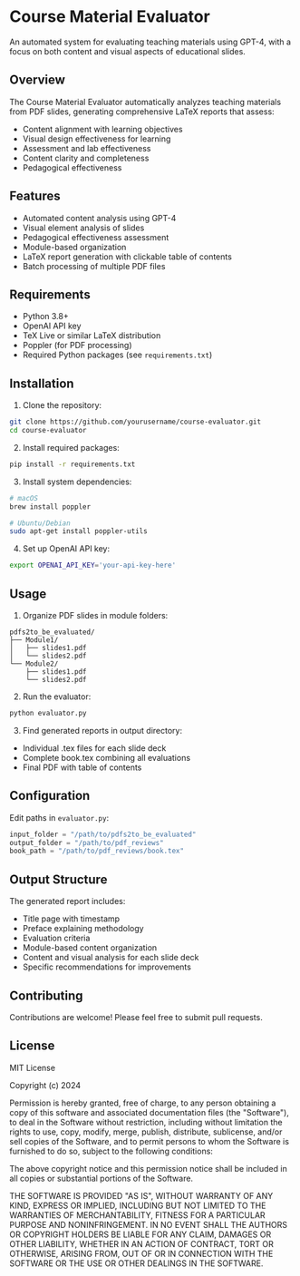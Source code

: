# Course Material Evaluator

An automated system for evaluating teaching materials using GPT-4, with a focus on both content and visual aspects of educational slides.

## Overview

The Course Material Evaluator automatically analyzes teaching materials from PDF slides, generating comprehensive LaTeX reports that assess:
- Content alignment with learning objectives
- Visual design effectiveness for learning
- Assessment and lab effectiveness
- Content clarity and completeness
- Pedagogical effectiveness

## Features

- Automated content analysis using GPT-4
- Visual element analysis of slides
- Pedagogical effectiveness assessment
- Module-based organization
- LaTeX report generation with clickable table of contents
- Batch processing of multiple PDF files

## Requirements

- Python 3.8+
- OpenAI API key
- TeX Live or similar LaTeX distribution
- Poppler (for PDF processing)
- Required Python packages (see `requirements.txt`)







## Installation

1. Clone the repository:
```bash
git clone https://github.com/yourusername/course-evaluator.git
cd course-evaluator
```

2. Install required packages:
```bash
pip install -r requirements.txt
```

3. Install system dependencies:
```bash
# macOS
brew install poppler

# Ubuntu/Debian
sudo apt-get install poppler-utils
```

4. Set up OpenAI API key:
```bash
export OPENAI_API_KEY='your-api-key-here'
```

## Usage

1. Organize PDF slides in module folders:
```
pdfs2to_be_evaluated/
├── Module1/
│   ├── slides1.pdf
│   └── slides2.pdf
└── Module2/
    ├── slides1.pdf
    └── slides2.pdf
```

2. Run the evaluator:
```bash
python evaluator.py
```

3. Find generated reports in output directory:
- Individual .tex files for each slide deck
- Complete book.tex combining all evaluations
- Final PDF with table of contents

## Configuration

Edit paths in `evaluator.py`:
```python
input_folder = "/path/to/pdfs2to_be_evaluated"
output_folder = "/path/to/pdf_reviews"
book_path = "/path/to/pdf_reviews/book.tex"
```

## Output Structure

The generated report includes:
- Title page with timestamp
- Preface explaining methodology
- Evaluation criteria
- Module-based content organization
- Content and visual analysis for each slide deck
- Specific recommendations for improvements

## Contributing

Contributions are welcome! Please feel free to submit pull requests.

## License

MIT License

Copyright (c) 2024

Permission is hereby granted, free of charge, to any person obtaining a copy
of this software and associated documentation files (the "Software"), to deal
in the Software without restriction, including without limitation the rights
to use, copy, modify, merge, publish, distribute, sublicense, and/or sell
copies of the Software, and to permit persons to whom the Software is
furnished to do so, subject to the following conditions:

The above copyright notice and this permission notice shall be included in all
copies or substantial portions of the Software.

THE SOFTWARE IS PROVIDED "AS IS", WITHOUT WARRANTY OF ANY KIND, EXPRESS OR
IMPLIED, INCLUDING BUT NOT LIMITED TO THE WARRANTIES OF MERCHANTABILITY,
FITNESS FOR A PARTICULAR PURPOSE AND NONINFRINGEMENT. IN NO EVENT SHALL THE
AUTHORS OR COPYRIGHT HOLDERS BE LIABLE FOR ANY CLAIM, DAMAGES OR OTHER
LIABILITY, WHETHER IN AN ACTION OF CONTRACT, TORT OR OTHERWISE, ARISING FROM,
OUT OF OR IN CONNECTION WITH THE SOFTWARE OR THE USE OR OTHER DEALINGS IN THE
SOFTWARE.
